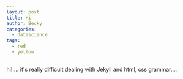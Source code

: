 ```yaml
---
layout: post
title: Hi
author: Becky
categories:
  - datascience
tags:
  - red
  - yellow
---
```



hi!....
it's really difficult dealing with Jekyll and html, css grammar....
